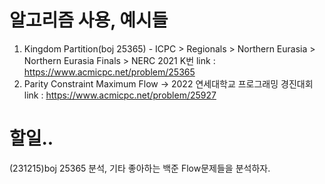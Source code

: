 # 알고리즘 사용, 예시들 #
1. Kingdom Partition(boj 25365) - ICPC > Regionals > Northern Eurasia > Northern Eurasia Finals > NERC 2021 K번
link : https://www.acmicpc.net/problem/25365
2. Parity Constraint Maximum Flow -> 2022 연세대학교 프로그래밍 경진대회
link : https://www.acmicpc.net/problem/25927


# 할일.. #
(231215)boj 25365 분석, 기타 좋아하는 백준 Flow문제들을 분석하자. 

